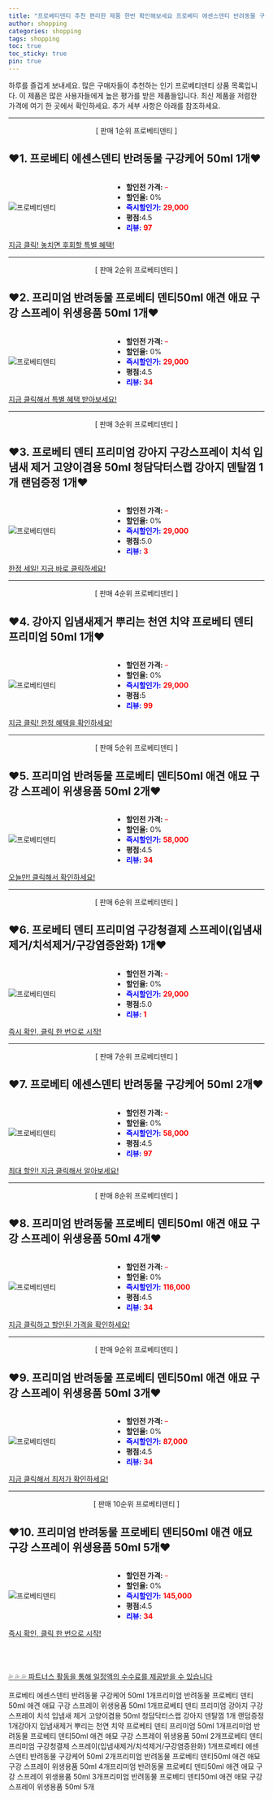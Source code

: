 ```yaml
---
title: "프로베티덴티 추천 편리한 제품 한번 확인해보세요 프로베티 에센스덴티 반려동물 구강케어 50ml"
author: shopping
categories: shopping
tags: shopping
toc: true
toc_sticky: true
pin: true
---
```

하루를 즐겁게 보내세요. 많은 구매자들이 추천하는 인기 프로베티덴티 상품 목록입니다. 이 제품은 많은 사용자들에게 높은 평가를 받은 제품들입니다. 최신 제품을 저렴한 가격에 여기 한 곳에서 확인하세요. 추가 세부 사항은 아래를 참조하세요.

---
<p class="toplist" style="margin: 0 auto; display: block; width: fit-content;">[ 판매 1순위 프로베티덴티 ]</p>

<h2><strong>❤️1. 프로베티 에센스덴티 반려동물 구강케어 50ml 1개❤️</strong></h2>

<div style="display: flex; align-items: center;">
    <div style="flex: 0.4;">
        <img src="https://thumbnail9.coupangcdn.com/thumbnails/remote/230x230ex/image/retail/images/5736673518757497-ace39b4e-ded4-405d-986f-a5fdd1e09dc4.png" alt="프로베티덴티" style="max-width: 100%;">
    </div>
    <div style="flex: 0.6; margin-left: 10px;">
        <ul>
            <li><strong>할인전 가격:</strong> <del style="color: red;">-</del></li>
            <li><strong>할인율:</strong> 0%</li>
            <li><span style='color:blue'><strong>즉시할인가:</strong></span> <span style='color:red'><strong>29,000</strong></span></li>
            <li><strong>평점:</strong>4.5</li>
            <li><span style='color:blue'><strong>리뷰:</strong></span> <span style='color:red'><strong>97</strong></span></li>
        </ul>
    </div>
</div>
<div class="center">
    <a href="https://selin100587001.github.io?lptag=AF9450613&subid=githubio&pageKey=183517107&traceid=V0-153&itemId=525481922&vendorItemId=4363487938" class="myButton">
        지금 클릭! 놓치면 후회할 특별 혜택!
    </a>
</div>


---
<p class="toplist" style="margin: 0 auto; display: block; width: fit-content;">[ 판매 2순위 프로베티덴티 ]</p>

<h2><strong>❤️2. 프리미엄 반려동물 프로베티 덴티50ml 애견 애묘 구강 스프레이 위생용품 50ml 1개❤️</strong></h2>

<div style="display: flex; align-items: center;">
    <div style="flex: 0.4;">
        <img src="https://thumbnail7.coupangcdn.com/thumbnails/remote/230x230ex/image/vendor_inventory/50aa/b8686df0c7ef282f5610504d386f6531d6c7c7113818e5e8597adfb579fc.jpg" alt="프로베티덴티" style="max-width: 100%;">
    </div>
    <div style="flex: 0.6; margin-left: 10px;">
        <ul>
            <li><strong>할인전 가격:</strong> <del style="color: red;">-</del></li>
            <li><strong>할인율:</strong> 0%</li>
            <li><span style='color:blue'><strong>즉시할인가:</strong></span> <span style='color:red'><strong>29,000</strong></span></li>
            <li><strong>평점:</strong>4.5</li>
            <li><span style='color:blue'><strong>리뷰:</strong></span> <span style='color:red'><strong>34</strong></span></li>
        </ul>
    </div>
</div>
<div class="center">
    <a href="https://selin100587001.github.io?lptag=AF9450613&subid=githubio&pageKey=2152193969&traceid=V0-153&itemId=3654687031&vendorItemId=90664741017" class="myButton">
        지금 클릭해서 특별 혜택 받아보세요!
    </a>
</div>


---
<p class="toplist" style="margin: 0 auto; display: block; width: fit-content;">[ 판매 3순위 프로베티덴티 ]</p>

<h2><strong>❤️3. 프로베티 덴티 프리미엄 강아지 구강스프레이 치석 입냄새 제거 고양이겸용 50ml 청담닥터스랩 강아지 덴탈껌 1개 랜덤증정 1개❤️</strong></h2>

<div style="display: flex; align-items: center;">
    <div style="flex: 0.4;">
        <img src="https://thumbnail6.coupangcdn.com/thumbnails/remote/230x230ex/image/vendor_inventory/846c/e5a67baf59580554aecd49e2786c441d08d5be74c23e841fe7a7a8ed4d09.jpg" alt="프로베티덴티" style="max-width: 100%;">
    </div>
    <div style="flex: 0.6; margin-left: 10px;">
        <ul>
            <li><strong>할인전 가격:</strong> <del style="color: red;">-</del></li>
            <li><strong>할인율:</strong> 0%</li>
            <li><span style='color:blue'><strong>즉시할인가:</strong></span> <span style='color:red'><strong>29,000</strong></span></li>
            <li><strong>평점:</strong>5.0</li>
            <li><span style='color:blue'><strong>리뷰:</strong></span> <span style='color:red'><strong>3</strong></span></li>
        </ul>
    </div>
</div>
<div class="center">
    <a href="https://selin100587001.github.io?lptag=AF9450613&subid=githubio&pageKey=7601459030&traceid=V0-153&itemId=20109332830&vendorItemId=86967505972" class="myButton">
        한정 세일! 지금 바로 클릭하세요!
    </a>
</div>


---
<p class="toplist" style="margin: 0 auto; display: block; width: fit-content;">[ 판매 4순위 프로베티덴티 ]</p>

<h2><strong>❤️4. 강아지 입냄새제거 뿌리는 천연 치약 프로베티 덴티 프리미엄 50ml 1개❤️</strong></h2>

<div style="display: flex; align-items: center;">
    <div style="flex: 0.4;">
        <img src="https://thumbnail10.coupangcdn.com/thumbnails/remote/230x230ex/image/vendor_inventory/7775/e29c294f19ba1e6ba7e71cb931e15df59845245815ad93a60a36ee782601.jpg" alt="프로베티덴티" style="max-width: 100%;">
    </div>
    <div style="flex: 0.6; margin-left: 10px;">
        <ul>
            <li><strong>할인전 가격:</strong> <del style="color: red;">-</del></li>
            <li><strong>할인율:</strong> 0%</li>
            <li><span style='color:blue'><strong>즉시할인가:</strong></span> <span style='color:red'><strong>29,000</strong></span></li>
            <li><strong>평점:</strong>5</li>
            <li><span style='color:blue'><strong>리뷰:</strong></span> <span style='color:red'><strong>99</strong></span></li>
        </ul>
    </div>
</div>
<div class="center">
    <a href="https://selin100587001.github.io?lptag=AF9450613&subid=githubio&pageKey=5644827999&traceid=V0-153&itemId=9218285525&vendorItemId=87249529282" class="myButton">
        지금 클릭! 한정 혜택을 확인하세요!
    </a>
</div>


---
<p class="toplist" style="margin: 0 auto; display: block; width: fit-content;">[ 판매 5순위 프로베티덴티 ]</p>

<h2><strong>❤️5. 프리미엄 반려동물 프로베티 덴티50ml 애견 애묘 구강 스프레이 위생용품 50ml 2개❤️</strong></h2>

<div style="display: flex; align-items: center;">
    <div style="flex: 0.4;">
        <img src="https://thumbnail7.coupangcdn.com/thumbnails/remote/230x230ex/image/vendor_inventory/50aa/b8686df0c7ef282f5610504d386f6531d6c7c7113818e5e8597adfb579fc.jpg" alt="프로베티덴티" style="max-width: 100%;">
    </div>
    <div style="flex: 0.6; margin-left: 10px;">
        <ul>
            <li><strong>할인전 가격:</strong> <del style="color: red;">-</del></li>
            <li><strong>할인율:</strong> 0%</li>
            <li><span style='color:blue'><strong>즉시할인가:</strong></span> <span style='color:red'><strong>58,000</strong></span></li>
            <li><strong>평점:</strong>4.5</li>
            <li><span style='color:blue'><strong>리뷰:</strong></span> <span style='color:red'><strong>34</strong></span></li>
        </ul>
    </div>
</div>
<div class="center">
    <a href="https://selin100587001.github.io?lptag=AF9450613&subid=githubio&pageKey=2152193969&traceid=V0-153&itemId=23613100646&vendorItemId=90664741039" class="myButton">
        오늘만! 클릭해서 확인하세요!
    </a>
</div>


---
<p class="toplist" style="margin: 0 auto; display: block; width: fit-content;">[ 판매 6순위 프로베티덴티 ]</p>

<h2><strong>❤️6. 프로베티 덴티 프리미엄 구강청결제 스프레이(입냄새제거/치석제거/구강염증완화) 1개❤️</strong></h2>

<div style="display: flex; align-items: center;">
    <div style="flex: 0.4;">
        <img src="https://thumbnail9.coupangcdn.com/thumbnails/remote/230x230ex/image/vendor_inventory/dc71/580e4ffdd3bb228dea259a5d366f85535fa541cc51234b0e17fba1104e9f.jpg" alt="프로베티덴티" style="max-width: 100%;">
    </div>
    <div style="flex: 0.6; margin-left: 10px;">
        <ul>
            <li><strong>할인전 가격:</strong> <del style="color: red;">-</del></li>
            <li><strong>할인율:</strong> 0%</li>
            <li><span style='color:blue'><strong>즉시할인가:</strong></span> <span style='color:red'><strong>29,000</strong></span></li>
            <li><strong>평점:</strong>5.0</li>
            <li><span style='color:blue'><strong>리뷰:</strong></span> <span style='color:red'><strong>1</strong></span></li>
        </ul>
    </div>
</div>
<div class="center">
    <a href="https://selin100587001.github.io?lptag=AF9450613&subid=githubio&pageKey=6267366571&traceid=V0-153&itemId=12797437816&vendorItemId=80063481062" class="myButton">
        즉시 확인, 클릭 한 번으로 시작!
    </a>
</div>


---
<p class="toplist" style="margin: 0 auto; display: block; width: fit-content;">[ 판매 7순위 프로베티덴티 ]</p>

<h2><strong>❤️7. 프로베티 에센스덴티 반려동물 구강케어 50ml 2개❤️</strong></h2>

<div style="display: flex; align-items: center;">
    <div style="flex: 0.4;">
        <img src="https://thumbnail9.coupangcdn.com/thumbnails/remote/230x230ex/image/vendor_inventory/b5c4/d933c30a84dd9f20b1da55093a773af2f2847898d5c42439f4e4a30299e3.jpg" alt="프로베티덴티" style="max-width: 100%;">
    </div>
    <div style="flex: 0.6; margin-left: 10px;">
        <ul>
            <li><strong>할인전 가격:</strong> <del style="color: red;">-</del></li>
            <li><strong>할인율:</strong> 0%</li>
            <li><span style='color:blue'><strong>즉시할인가:</strong></span> <span style='color:red'><strong>58,000</strong></span></li>
            <li><strong>평점:</strong>4.5</li>
            <li><span style='color:blue'><strong>리뷰:</strong></span> <span style='color:red'><strong>97</strong></span></li>
        </ul>
    </div>
</div>
<div class="center">
    <a href="https://selin100587001.github.io?lptag=AF9450613&subid=githubio&pageKey=183517107&traceid=V0-153&itemId=23639417785&vendorItemId=90664850146" class="myButton">
        최대 할인! 지금 클릭해서 알아보세요!
    </a>
</div>


---
<p class="toplist" style="margin: 0 auto; display: block; width: fit-content;">[ 판매 8순위 프로베티덴티 ]</p>

<h2><strong>❤️8. 프리미엄 반려동물 프로베티 덴티50ml 애견 애묘 구강 스프레이 위생용품 50ml 4개❤️</strong></h2>

<div style="display: flex; align-items: center;">
    <div style="flex: 0.4;">
        <img src="https://thumbnail7.coupangcdn.com/thumbnails/remote/230x230ex/image/vendor_inventory/50aa/b8686df0c7ef282f5610504d386f6531d6c7c7113818e5e8597adfb579fc.jpg" alt="프로베티덴티" style="max-width: 100%;">
    </div>
    <div style="flex: 0.6; margin-left: 10px;">
        <ul>
            <li><strong>할인전 가격:</strong> <del style="color: red;">-</del></li>
            <li><strong>할인율:</strong> 0%</li>
            <li><span style='color:blue'><strong>즉시할인가:</strong></span> <span style='color:red'><strong>116,000</strong></span></li>
            <li><strong>평점:</strong>4.5</li>
            <li><span style='color:blue'><strong>리뷰:</strong></span> <span style='color:red'><strong>34</strong></span></li>
        </ul>
    </div>
</div>
<div class="center">
    <a href="https://selin100587001.github.io?lptag=AF9450613&subid=githubio&pageKey=2152193969&traceid=V0-153&itemId=23613100654&vendorItemId=90664741026" class="myButton">
        지금 클릭하고 할인된 가격을 확인하세요!
    </a>
</div>


---
<p class="toplist" style="margin: 0 auto; display: block; width: fit-content;">[ 판매 9순위 프로베티덴티 ]</p>

<h2><strong>❤️9. 프리미엄 반려동물 프로베티 덴티50ml 애견 애묘 구강 스프레이 위생용품 50ml 3개❤️</strong></h2>

<div style="display: flex; align-items: center;">
    <div style="flex: 0.4;">
        <img src="https://thumbnail7.coupangcdn.com/thumbnails/remote/230x230ex/image/vendor_inventory/50aa/b8686df0c7ef282f5610504d386f6531d6c7c7113818e5e8597adfb579fc.jpg" alt="프로베티덴티" style="max-width: 100%;">
    </div>
    <div style="flex: 0.6; margin-left: 10px;">
        <ul>
            <li><strong>할인전 가격:</strong> <del style="color: red;">-</del></li>
            <li><strong>할인율:</strong> 0%</li>
            <li><span style='color:blue'><strong>즉시할인가:</strong></span> <span style='color:red'><strong>87,000</strong></span></li>
            <li><strong>평점:</strong>4.5</li>
            <li><span style='color:blue'><strong>리뷰:</strong></span> <span style='color:red'><strong>34</strong></span></li>
        </ul>
    </div>
</div>
<div class="center">
    <a href="https://selin100587001.github.io?lptag=AF9450613&subid=githubio&pageKey=2152193969&traceid=V0-153&itemId=23613100640&vendorItemId=90664741052" class="myButton">
        지금 클릭해서 최저가 확인하세요!
    </a>
</div>


---
<p class="toplist" style="margin: 0 auto; display: block; width: fit-content;">[ 판매 10순위 프로베티덴티 ]</p>

<h2><strong>❤️10. 프리미엄 반려동물 프로베티 덴티50ml 애견 애묘 구강 스프레이 위생용품 50ml 5개❤️</strong></h2>

<div style="display: flex; align-items: center;">
    <div style="flex: 0.4;">
        <img src="https://thumbnail7.coupangcdn.com/thumbnails/remote/230x230ex/image/vendor_inventory/50aa/b8686df0c7ef282f5610504d386f6531d6c7c7113818e5e8597adfb579fc.jpg" alt="프로베티덴티" style="max-width: 100%;">
    </div>
    <div style="flex: 0.6; margin-left: 10px;">
        <ul>
            <li><strong>할인전 가격:</strong> <del style="color: red;">-</del></li>
            <li><strong>할인율:</strong> 0%</li>
            <li><span style='color:blue'><strong>즉시할인가:</strong></span> <span style='color:red'><strong>145,000</strong></span></li>
            <li><strong>평점:</strong>4.5</li>
            <li><span style='color:blue'><strong>리뷰:</strong></span> <span style='color:red'><strong>34</strong></span></li>
        </ul>
    </div>
</div>
<div class="center">
    <a href="https://selin100587001.github.io?lptag=AF9450613&subid=githubio&pageKey=2152193969&traceid=V0-153&itemId=23613100642&vendorItemId=90664741046" class="myButton">
        즉시 확인, 클릭 한 번으로 시작!
    </a>
</div>

<br><br><br>[💦 💦 💦 파트너스 활동을 통해 일정액의 수수료를 제공받을 수 있습니다](https://link.coupang.com/a/bcpT2c)<br><br>프로베티 에센스덴티 반려동물 구강케어 50ml 1개프리미엄 반려동물 프로베티 덴티50ml 애견 애묘 구강 스프레이 위생용품 50ml 1개프로베티 덴티 프리미엄 강아지 구강스프레이 치석 입냄새 제거 고양이겸용 50ml 청담닥터스랩 강아지 덴탈껌 1개 랜덤증정 1개강아지 입냄새제거 뿌리는 천연 치약 프로베티 덴티 프리미엄 50ml 1개프리미엄 반려동물 프로베티 덴티50ml 애견 애묘 구강 스프레이 위생용품 50ml 2개프로베티 덴티 프리미엄 구강청결제 스프레이(입냄새제거/치석제거/구강염증완화) 1개프로베티 에센스덴티 반려동물 구강케어 50ml 2개프리미엄 반려동물 프로베티 덴티50ml 애견 애묘 구강 스프레이 위생용품 50ml 4개프리미엄 반려동물 프로베티 덴티50ml 애견 애묘 구강 스프레이 위생용품 50ml 3개프리미엄 반려동물 프로베티 덴티50ml 애견 애묘 구강 스프레이 위생용품 50ml 5개